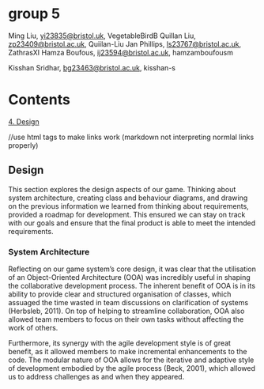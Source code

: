 # group 5
Ming Liu, yi23835@bristol.uk, VegetableBirdB
Quillan Liu, zp23409@bristol.ac.uk, Quiilan-Liu
Jan Phillips, ls23767@bristol.ac.uk, ZathrasXI
Hamza Boufous, ij23594@bristol.ac.uk, hamzamboufousm

Kisshan Sridhar, bg23463@bristol.ac.uk, kisshan-s

# Contents
[4. Design](#design)



//use html tags to make links work (markdown not interpreting normlal links properly)
<h2 id="design">Design</h2>
This section explores the design aspects of our game. Thinking about system architecture, creating class and behaviour diagrams, and drawing on the previous information we learned from thinking about requirements, provided a roadmap for development. This ensured we can stay on track with our goals and ensure that the final product is able to meet the intended requirements.

### System Architecture
Reflecting on our game system’s core design, it was clear that the utilisation of an Object-Oriented Architecture (OOA) was incredibly useful in shaping the collaborative development process. The inherent benefit of OOA is in its ability to provide clear and structured organisation of classes, which assuaged the time wasted in team discussions on clarification of systems (Herbsleb, 2011). On top of helping to streamline collaboration, OOA also allowed team members to focus on their own tasks without affecting the work of others. 

Furthermore, its synergy with the agile development style is of great benefit, as it allowed members to make incremental enhancements to the code. The modular nature of OOA allows for the iterative and adaptive style of development embodied by the agile process (Beck, 2001), which allowed us to address challenges as and when they appeared.
